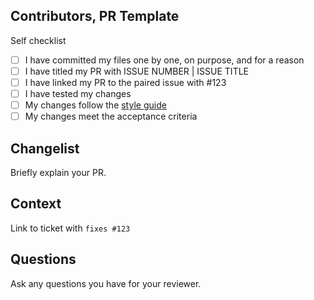 ## Contributors, PR Template

Self checklist

- [ ] I have committed my files one by one, on purpose, and for a reason
- [ ] I have titled my PR with ISSUE NUMBER | ISSUE TITLE
- [ ] I have linked my PR to the paired issue with #123
- [ ] I have tested my changes
- [ ] My changes follow the [style guide](https://syllabus.codeyourfuture.io/guides/code-style-guide/)
- [ ] My changes meet the acceptance criteria

## Changelist

Briefly explain your PR.

## Context

Link to ticket with `fixes #123`

## Questions

Ask any questions you have for your reviewer.
